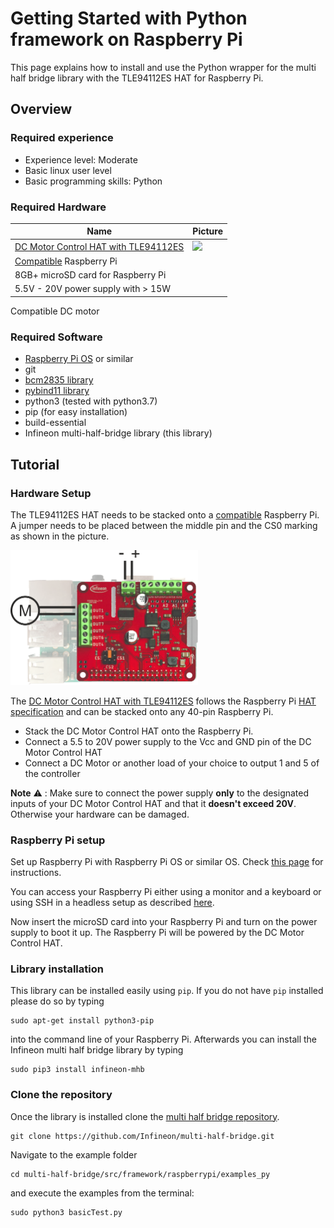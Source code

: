 # Getting Started with Python framework on Raspberry Pi

This page explains how to install and use the Python wrapper for the multi half bridge library with the TLE94112ES HAT for Raspberry Pi.

## Overview

### Required experience
* Experience level: Moderate
* Basic linux user level
* Basic programming skills: Python

### Required Hardware

Name         | Picture |
---          |---      |
[DC Motor Control HAT with TLE94112ES](https://www.infineon.com/cms/en/product/evaluation-boards/tle94112es_rpi_hat) | <img src="https://github.com/Infineon/Assets/raw/master/Pictures/tle94112_hat_Raspberry_Pi.png" width=100>
[Compatible](RPi-Library-Installation###Compatibility) Raspberry Pi |
8GB+ microSD card for Raspberry Pi |
5.5V - 20V power supply with > 15W |
Compatible DC motor

### Required Software

* [Raspberry Pi OS](https://www.raspberrypi.org/downloads/raspberry-pi-os/) or similar
* git
* [bcm2835 library](https://www.airspayce.com/mikem/bcm2835/)
* [pybind11 library](https://pybind11.readthedocs.io/en/stable/basics.html)
* python3 (tested with python3.7)
* pip (for easy installation)
* build-essential
* Infineon multi-half-bridge library (this library)

## Tutorial

### Hardware Setup

The TLE94112ES HAT needs to be stacked onto a [compatible](RPi-Library-Installation###Compatibility) Raspberry Pi. A jumper needs to be placed between the middle pin and the CS0 marking as shown in the picture. 

<img src="img/basicTest-hw-setup.png" style="max-width:100%;" width="300">

The [DC Motor Control HAT with TLE94112ES](https://www.infineon.com/cms/en/product/evaluation-boards/tle94112es_rpi_hat) follows the Raspberry Pi [HAT specification](https://github.com/raspberrypi/hats) and can be stacked onto any 40-pin Raspberry Pi.

* Stack the DC Motor Control HAT onto the Raspberry Pi.
* Connect a 5.5 to 20V power supply to the Vcc and GND pin of the DC Motor Control HAT
* Connect a DC Motor or another load of your choice to output 1 and 5 of the controller

**Note** :warning: : Make sure to connect the power supply **only** to the designated inputs of your DC Motor Control HAT and that it **doesn't exceed 20V**. Otherwise your hardware can be damaged.

### Raspberry Pi setup

Set up Raspberry Pi with Raspberry Pi OS or similar OS.
Check [this page](https://www.raspberrypi.org/downloads/) for instructions.

You can access your Raspberry Pi either using a monitor and a keyboard or using SSH in a headless setup as described [here](https://www.raspberrypi.org/documentation/configuration/wireless/headless.md).

Now insert the microSD card into your Raspberry Pi and turn on the power supply to boot it up. The Raspberry Pi will be powered by the DC Motor Control HAT.

### Library installation
This library can be installed easily using `pip`. If you do not have `pip` installed please do so by typing
```
sudo apt-get install python3-pip
```
into the command line of your Raspberry Pi. Afterwards you can install the Infineon multi half bridge library by typing
```
sudo pip3 install infineon-mhb
```

### Clone the repository 
Once the library is installed clone the [multi half bridge repository](https://www.github.com/infineon/multi-half-bridge). 
```
git clone https://github.com/Infineon/multi-half-bridge.git
```
Navigate to the example folder
```
cd multi-half-bridge/src/framework/raspberrypi/examples_py
```
 and execute the examples from the terminal:
```
sudo python3 basicTest.py
```
